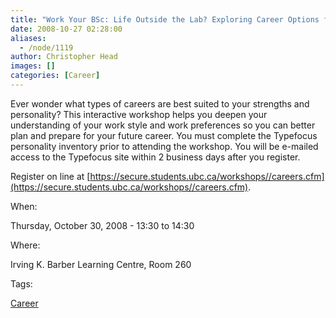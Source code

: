 ```yaml
---
title: "Work Your BSc: Life Outside the Lab? Exploring Career Options for Science Students"
date: 2008-10-27 02:28:00
aliases:
  - /node/1119
author: Christopher Head
images: []
categories: [Career]
---
```


Ever wonder what types of careers are best suited to your strengths and personality? This interactive workshop helps you deepen your understanding of your work style and work preferences so you can better plan and prepare for your future career. You must complete the Typefocus personality inventory prior to attending the workshop. You will be e-mailed access to the Typefocus site within 2 business days after you register.

Register on line at [https://secure.students.ubc.ca/workshops//careers.cfm](https://secure.students.ubc.ca/workshops//careers.cfm).

When: 

Thursday, October 30, 2008 - 13:30 to 14:30

Where: 

Irving K. Barber Learning Centre, Room 260

Tags: 

[Career](/career)
